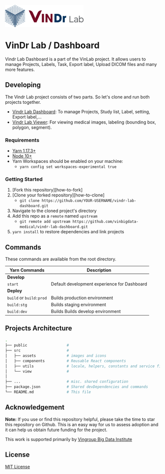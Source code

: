 <img src="./src/assets/icons/vindr_lab_logo.png" width="256"/>

# VinDr Lab / Dashboard
Vindr Lab Dashboard is a part of the VinLab project. It allows users to manage Projects, Labels, Task, Export label, Upload DICOM files and many more features.

## Developing
The Vindr Lab project consists of two parts. So let's clone and run both projects together.
- [Vindr Lab Dashboard][vindr-lab-dashboard-url]: To manage Projects, Study list, Label, setting, Export label,...
- [Vindr Lab Viewer][vindr-lab-viewer-url]: For viewing medical images, labeling (bounding box, polygon, segment).

### Requirements

- [Yarn 1.17.3+](https://yarnpkg.com/en/docs/install)
- [Node 10+](https://nodejs.org/en/)
- Yarn Workspaces should be enabled on your machine:
  - `yarn config set workspaces-experimental true`

### Getting Started

1. [Fork this repository][how-to-fork]
2. [Clone your forked repository][how-to-clone]
   - `git clone https://github.com/YOUR-USERNAME/vindr-lab-dashboard.git`
3. Navigate to the cloned project's directory
4. Add this repo as a `remote` named `upstream`
   - `git remote add upstream https://github.com/vinbigdata-medical/vindr-lab-dashboard.git`
5. `yarn install` to restore dependencies and link projects

## Commands

These commands are available from the root directory.

| Yarn Commands                | Description                                                   |
| ---------------------------- | ------------------------------------------------------------- |
| **Develop**                  |                                                               |
| `start`                      | Default development experience for Dashboard                  |
| **Deploy**                   |                                                               |
| `build` or `build:prod`      | Builds production environment                                 |
| `build:stg`                  | Builds staging environment                                    |
| `build:dev`                  | Builds Builds develop environment                             |


## Projects Architecture

```bash
.
├── public                  #
├── src                     #
│   ├── assets              # images and icons
│   ├── components          # Reusable React components
│   ├── utils               # locale, helpers, constants and service files
│   └── view                #
│
├── ...                     # misc. shared configuration
├── package.json            # Shared devDependencies and commands
└── README.md               # This file
```

## Acknowledgement

**Note:** If you use or find this repository helpful, please take the time to star this repository on Github. This is an easy way for us to assess adoption and it can help us obtain future funding for the project.

This work is supported primarily by [Vingroup Big Data Institute](http://vinbigdata.org/)
## License

[MIT License](https://github.com/vinbigdata-medical/vinlab-sites/blob/master/LICENSE)

<!-- prettier-ignore-start -->
<!-- Links -->
[vindr-lab-dashboard-url]: https://github.com/vinbigdata-medical/vindr-lab-dashboard
[vindr-lab-viewer-url]: https://github.com/vinbigdata-medical/vindr-lab-viewer
<!-- prettier-ignore-end -->
